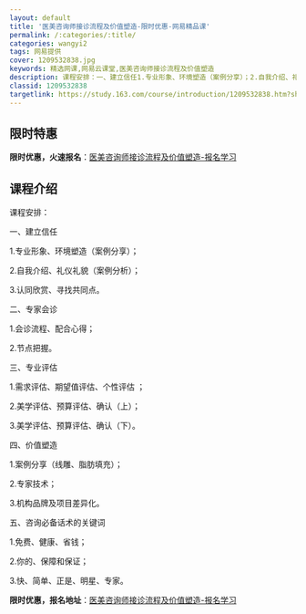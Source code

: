 ```yaml
---
layout: default
title: '医美咨询师接诊流程及价值塑造-限时优惠-网易精品课'
permalink: /:categories/:title/
categories: wangyi2
tags: 网易提供
cover: 1209532838.jpg
keywords: 精选网课,网易云课堂,医美咨询师接诊流程及价值塑造
description: 课程安排：一、建立信任1.专业形象、环境塑造（案例分享）；2.自我介绍、礼仪礼貌（案例分析）；3.认同欣赏、寻找共同点。
classid: 1209532838
targetlink: https://study.163.com/course/introduction/1209532838.htm?share=1&shareId=1025206652&utm_campaign=share&utm_medium=iphoneShare&utm_source=&utm_u=1025206652
---
```


## 限时特惠

**限时优惠，火速报名**：[医美咨询师接诊流程及价值塑造-报名学习](https://study.163.com/course/introduction/1209532838.htm?share=1&shareId=1025206652&utm_campaign=share&utm_medium=iphoneShare&utm_source=&utm_u=1025206652)

## 课程介绍

课程安排：

一、建立信任

1.专业形象、环境塑造（案例分享）；

2.自我介绍、礼仪礼貌（案例分析）；

3.认同欣赏、寻找共同点。



二、专家会诊

1.会诊流程、配合心得；

2.节点把握。



三、专业评估

1.需求评估、期望值评估、个性评估 ；

2.美学评估、预算评估、确认（上）；

3.美学评估、预算评估、确认（下）。



四、价值塑造

1.案例分享（线雕、脂肪填充）；

2.专家技术；

3.机构品牌及项目差异化。



五、咨询必备话术的关键词

1.免费、健康、省钱；

2.你的、保障和保证；

3.快、简单、正是、明星、专家。

**限时优惠，报名地址**：[医美咨询师接诊流程及价值塑造-报名学习](https://study.163.com/course/introduction/1209532838.htm?share=1&shareId=1025206652&utm_campaign=share&utm_medium=iphoneShare&utm_source=&utm_u=1025206652)

